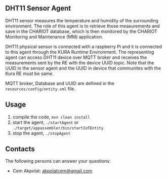 ## DHT11 Sensor Agent

DHT11 sensor measures the temperature and humidity of the surrounding environment. The role of this agent 
is to retrieve those measurements and save in the CHARIOT database, which is then monitored by the 
CHARIOT Monitoring and Maintenance (MM) application.

DHT11 physical sensor is connected with a raspberry Pi and it is connected to this agent through the KURA Runtime Environment.
The representing agent can access DHT11 device over MQTT broker and receives the measurements sent
by the RE with the device UUID topic. Note that the UUID in the sensor agent and the UUID in device that communites with the Kura RE must be same.

MQTT broker, Database and UUID are defined in the `resources/config/entity.xml` file.


## Usage
1. compile the code, `mvn clean install`
2. start the agent, `./startAgent` or `./target/appassembler/bin/startIoTEntity`
3. stop the agent, `./stopAgent`  

## Contacts

The following persons can answer your questions: 

- Cem Akpolat: [akpolatcem@gmail.com](mailto://akpolatcem@gmail.com)